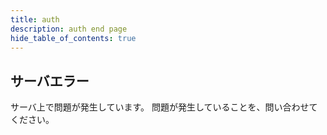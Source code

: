 ```yaml
---
title: auth
description: auth end page
hide_table_of_contents: true
---
```


## サーバエラー

サーバ上で問題が発生しています。
問題が発生していることを、問い合わせてください。
